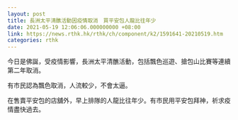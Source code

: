 ```yaml
---
layout: post
title: 長洲太平清醮活動因疫情取消　買平安包人龍比往年少
date: 2021-05-19 12:06:06.000000000 +08:00
link: https://news.rthk.hk/rthk/ch/component/k2/1591641-20210519.htm
categories: rthk
---
```


今日是佛誕，受疫情影響，長洲太平清醮活動，包括飄色巡遊、搶包山比賽等連續第二年取消。

有市民認為飄色取消，人流較少，不會太逼。

在售賣平安包的店舖外，早上排隊的人龍比往年少。有市民用平安包拜神，祈求疫情盡快過去。
